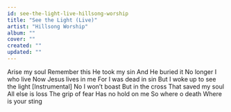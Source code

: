 ```yaml
---
id: see-the-light-live-hillsong-worship
title: "See the Light (Live)"
artist: "Hillsong Worship"
album: ""
cover: ""
created: ""
updated: ""
---
```


Arise my soul
Remember this
He took my sin
And He buried it
No longer I who live
Now Jesus lives in me
For I was dead in sin
But I woke up to see the light
[Instrumental]
No I won’t boast
But in the cross
That saved my soul
All else is loss
The grip of fear
Has no hold on me
So where o death
Where is your sting